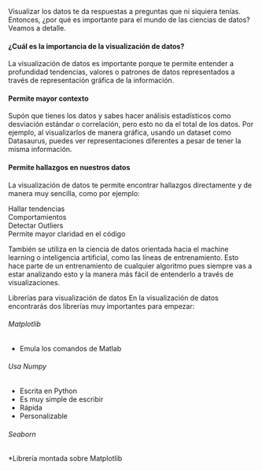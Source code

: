 Visualizar los datos te da respuestas a preguntas que ni siquiera tenías. Entonces, ¿por qué es importante para el mundo de las ciencias de datos? Veamos a detalle.

#### ¿Cuál es la importancia de la visualización de datos?
La visualización de datos es importante porque te permite entender a profundidad tendencias, valores o patrones de datos representados a través de representación gráfica de la información.

#### Permite mayor contexto
Supón que tienes los datos y sabes hacer análisis estadísticos como desviación estándar o correlación, pero esto no da el total de los datos. Por ejemplo, al visualizarlos de manera gráfica, usando un dataset como Datasaurus, puedes ver representaciones diferentes a pesar de tener la misma información.

#### Permite hallazgos en nuestros datos
La visualización de datos te permite encontrar hallazgos directamente y de manera muy sencilla, como por ejemplo:

Hallar tendencias  
Comportamientos  
Detectar Outliers  
Permite mayor claridad en el código  

También se utiliza en la ciencia de datos orientada hacia el machine learning o inteligencia artificial, como las líneas de entrenamiento. Esto hace parte de un entrenamiento de cualquier algoritmo pues siempre vas a estar analizando esto y la manera más fácil de entenderlo a través de visualizaciones.

Librerías para visualización de datos
En la visualización de datos encontrarás dos librerías muy importantes para empezar:

###### Matplotlib  
* Emula los comandos de Matlab  
###### Usa Numpy
* Escrita en Python  
* Es muy simple de escribir  
* Rápida  
* Personalizable  
###### Seaborn
*Librería montada sobre Matplotlib
